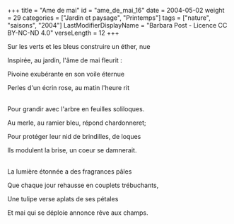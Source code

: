 +++
title = "Ame de mai"
id = "ame_de_mai_16"
date = 2004-05-02
weight = 29
categories = ["Jardin et paysage", "Printemps"]
tags = ["nature", "saisons", "2004"]
LastModifierDisplayName = "Barbara Post - Licence CC BY-NC-ND 4.0"
verseLength = 12
+++

Sur les verts et les bleus construire un éther, nue

Inspirée, au jardin, l'âme de mai fleurit :

Pivoine exubérante en son voile éternue

Perles d'un écrin rose, au matin l'heure rit

 \
Pour grandir avec l'arbre en feuilles soliloques.

Au merle, au ramier bleu, répond chardonneret;

Pour protéger leur nid de brindilles, de loques

Ils modulent la brise, un coeur se damnerait.

 \
La lumière étonnée a des fragrances pâles

Que chaque jour rehausse en couplets trébuchants,

Une tulipe verse aplats de ses pétales

Et mai qui se déploie annonce rêve aux champs.
